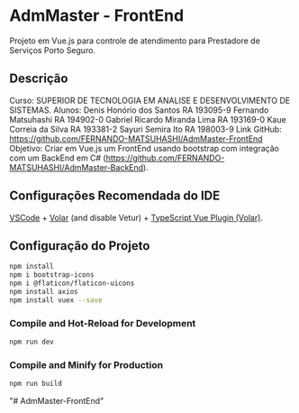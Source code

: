 # AdmMaster - FrontEnd

Projeto em Vue.js para controle de atendimento para Prestadore de Serviços Porto Seguro.

## Descrição

Curso: SUPERIOR DE TECNOLOGIA EM ANALISE E DESENVOLVIMENTO DE SISTEMAS.
Alunos: Denis Honório dos Santos RA 193095-9
        Fernando Matsuhashi RA 194902-0
        Gabriel Ricardo Miranda Lima RA 193169-0
        Kaue Correia da Silva RA 193381-2
        Sayuri Semira Ito RA 198003-9
Link GitHub: https://github.com/FERNANDO-MATSUHASHI/AdmMaster-FrontEnd
Objetivo: Criar em Vue.js um FrontEnd usando bootstrap com integração com um BackEnd em C# (https://github.com/FERNANDO-MATSUHASHI/AdmMaster-BackEnd).

## Configurações Recomendada do IDE

[VSCode](https://code.visualstudio.com/) + [Volar](https://marketplace.visualstudio.com/items?itemName=Vue.volar) (and disable Vetur) + [TypeScript Vue Plugin (Volar)](https://marketplace.visualstudio.com/items?itemName=Vue.vscode-typescript-vue-plugin).

## Configuração do Projeto

```sh
npm install
npm i bootstrap-icons
npm i @flaticon/flaticon-uicons
npm install axios
npm install vuex --save
```

### Compile and Hot-Reload for Development

```sh
npm run dev
```

### Compile and Minify for Production

```sh
npm run build
```
"# AdmMaster-FrontEnd" 
